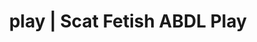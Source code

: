 ---
categories:
- Fantasy Kink
- ABDL Play
- Sensual Cosplay
- Femdom
- Interactive NSFW
image: /assets/images/1747714216809.jpg
layout: post
schema:
  description: Premium adult content featuring Scat Fetish, ABDL Play. High-quality
    visuals with provocative themes.
  keywords:
  - Roleplay Fantasies
  - Femdom
  - ABDL Play
  - Scat Fetish
  - Sensual Cosplay
  - Spiritual Kink
  - Fantasy Kink
  name: 1747714216809 | Scat Fetish ABDL Play
  type: VisualArtwork
seo:
  description: Featured content with artistic Scat Fetish, ABDL Play. HD images available.
  keywords: Scat Fetish, ABDL Play
  og_image: /assets/images/1747714216809.jpg
  schema_type: VisualArtwork
tags:
- '#play'
- Scat Fetish
- ABDL Play
title: play | Scat Fetish ABDL Play
---